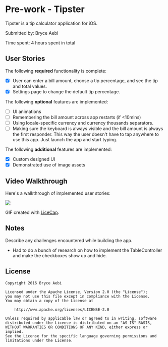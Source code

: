 # Pre-work - Tipster

Tipster is a tip calculator application for iOS.

Submitted by: Bryce Aebi

Time spent: 4 hours spent in total

## User Stories

The following **required** functionality is complete:

* [x] User can enter a bill amount, choose a tip percentage, and see the tip and total values.
* [x] Settings page to change the default tip percentage.

The following **optional** features are implemented:
* [ ] UI animations
* [ ] Remembering the bill amount across app restarts (if <10mins)
* [ ] Using locale-specific currency and currency thousands separators.
* [ ] Making sure the keyboard is always visible and the bill amount is always the first responder. This way the user doesn't have to tap anywhere to use this app. Just launch the app and start typing.

The following **additional** features are implemented:
- [x] Custom designed UI
- [x] Demonstrated use of image assets

## Video Walkthrough 

Here's a walkthrough of implemented user stories:

<img src='http://i.imgur.com/ChEoavW.gif'/>

GIF created with [LiceCap](http://www.cockos.com/licecap/).

## Notes

Describe any challenges encountered while building the app.
- Had to do a bunch of research on how to implement the TableController and make the checkboxes show up and hide.

## License

    Copyright 2016 Bryce Aebi

    Licensed under the Apache License, Version 2.0 (the "License");
    you may not use this file except in compliance with the License.
    You may obtain a copy of the License at

        http://www.apache.org/licenses/LICENSE-2.0

    Unless required by applicable law or agreed to in writing, software
    distributed under the License is distributed on an "AS IS" BASIS,
    WITHOUT WARRANTIES OR CONDITIONS OF ANY KIND, either express or implied.
    See the License for the specific language governing permissions and
    limitations under the License.
